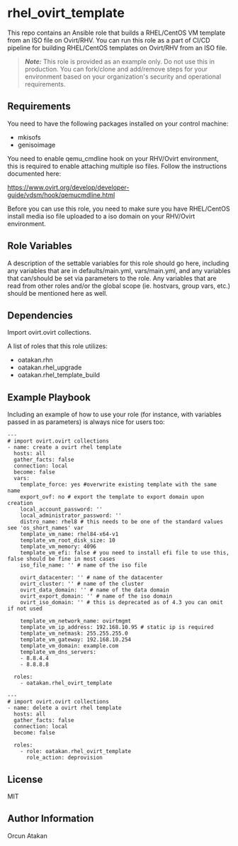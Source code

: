 # rhel_ovirt_template
This repo contains an Ansible role that builds a RHEL/CentOS VM template from an ISO file on Ovirt/RHV.
You can run this role as a part of CI/CD pipeline for building RHEL/CentOS templates on Ovirt/RHV from an ISO file.

> **_Note:_** This role is provided as an example only. Do not use this in production. You can fork/clone and add/remove steps for your environment based on your organization's security and operational requirements.

Requirements
------------

You need to have the following packages installed on your control machine:

- mkisofs
- genisoimage

You need to enable qemu_cmdline hook on your RHV/Ovirt environment, this is required to enable attaching multiple iso files. Follow the instructions documented here:

https://www.ovirt.org/develop/developer-guide/vdsm/hook/qemucmdline.html

Before you can use this role, you need to make sure you have RHEL/CentOS install media iso file uploaded to a iso domain on your RHV/Ovirt environment.

Role Variables
--------------

A description of the settable variables for this role should go here, including any variables that are in defaults/main.yml, vars/main.yml, and any variables that can/should be set via parameters to the role. Any variables that are read from other roles and/or the global scope (ie. hostvars, group vars, etc.) should be mentioned here as well.

Dependencies
------------

Import ovirt.ovirt collections.

A list of roles that this role utilizes:

- oatakan.rhn
- oatakan.rhel_upgrade
- oatakan.rhel_template_build

Example Playbook
----------------

Including an example of how to use your role (for instance, with variables passed in as parameters) is always nice for users too:

    ---
    # import ovirt.ovirt collections
    - name: create a ovirt rhel template
      hosts: all
      gather_facts: false
      connection: local
      become: false
      vars:
        template_force: yes #overwrite existing template with the same name
        export_ovf: no # export the template to export domain upon creation
        local_account_password: ''
        local_administrator_password: ''
        distro_name: rhel8 # this needs to be one of the standard values see 'os_short_names' var
        template_vm_name: rhel84-x64-v1
        template_vm_root_disk_size: 10
        template_vm_memory: 4096
        template_vm_efi: false # you need to install efi file to use this, false should be fine in most cases
        iso_file_name: '' # name of the iso file
        
        ovirt_datacenter: '' # name of the datacenter
        ovirt_cluster: '' # name of the cluster
        ovirt_data_domain: '' # name of the data domain
        ovirt_export_domain: '' # name of the iso domain
        ovirt_iso_domain: '' # this is deprecated as of 4.3 you can omit if not used
        
        template_vm_network_name: ovirtmgmt
        template_vm_ip_address: 192.168.10.95 # static ip is required
        template_vm_netmask: 255.255.255.0
        template_vm_gateway: 192.168.10.254
        template_vm_domain: example.com
        template_vm_dns_servers:
        - 8.8.4.4
        - 8.8.8.8
    
      roles:
        - oatakan.rhel_ovirt_template

    ---
    # import ovirt.ovirt collections
    - name: delete a ovirt rhel template
      hosts: all
      gather_facts: false
      connection: local
      become: false

      roles:
        - role: oatakan.rhel_ovirt_template
          role_action: deprovision

License
-------

MIT

Author Information
------------------

Orcun Atakan
